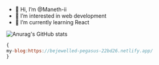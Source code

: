 - 👋 Hi, I’m @Maneth-ii
- 👀 I’m interested in web development
- 🌱 I’m currently learning React


![Anurag's GitHub stats](https://github-readme-stats.vercel.app/api?username=Maneth-ii&show_icons=true&theme=radical)

```javascript
{
my-blog:https://bejewelled-pegasus-22bd26.netlify.app/
}

```
